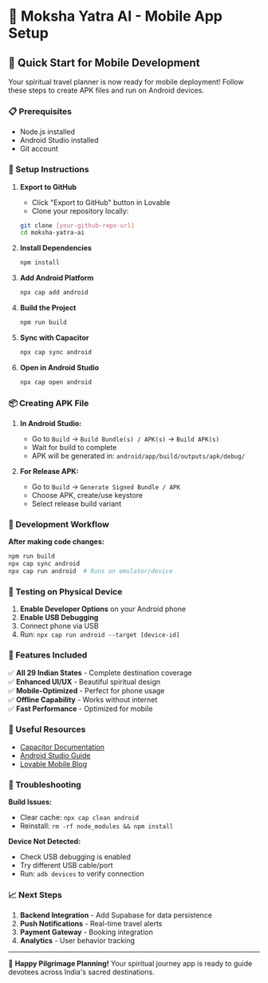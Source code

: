 # 📱 Moksha Yatra AI - Mobile App Setup

## 🚀 Quick Start for Mobile Development

Your spiritual travel planner is now ready for mobile deployment! Follow these steps to create APK files and run on Android devices.

### 📋 Prerequisites
- Node.js installed
- Android Studio installed
- Git account

### 🔧 Setup Instructions

1. **Export to GitHub**
   - Click "Export to GitHub" button in Lovable
   - Clone your repository locally:
   ```bash
   git clone [your-github-repo-url]
   cd moksha-yatra-ai
   ```

2. **Install Dependencies**
   ```bash
   npm install
   ```

3. **Add Android Platform**
   ```bash
   npx cap add android
   ```

4. **Build the Project**
   ```bash
   npm run build
   ```

5. **Sync with Capacitor**
   ```bash
   npx cap sync android
   ```

6. **Open in Android Studio**
   ```bash
   npx cap open android
   ```

### 📦 Creating APK File

1. **In Android Studio:**
   - Go to `Build` → `Build Bundle(s) / APK(s)` → `Build APK(s)`
   - Wait for build to complete
   - APK will be generated in: `android/app/build/outputs/apk/debug/`

2. **For Release APK:**
   - Go to `Build` → `Generate Signed Bundle / APK`
   - Choose APK, create/use keystore
   - Select release build variant

### 🔄 Development Workflow

**After making code changes:**
```bash
npm run build
npx cap sync android
npx cap run android  # Runs on emulator/device
```

### 📱 Testing on Physical Device

1. **Enable Developer Options** on your Android phone
2. **Enable USB Debugging**
3. Connect phone via USB
4. Run: `npx cap run android --target [device-id]`

### 🌟 Features Included

✅ **All 29 Indian States** - Complete destination coverage  
✅ **Enhanced UI/UX** - Beautiful spiritual design  
✅ **Mobile-Optimized** - Perfect for phone usage  
✅ **Offline Capability** - Works without internet  
✅ **Fast Performance** - Optimized for mobile  

### 🔗 Useful Resources

- [Capacitor Documentation](https://capacitorjs.com/docs)
- [Android Studio Guide](https://developer.android.com/studio/guide)
- [Lovable Mobile Blog](https://lovable.dev/blogs/TODO)

### 🐛 Troubleshooting

**Build Issues:**
- Clear cache: `npx cap clean android`
- Reinstall: `rm -rf node_modules && npm install`

**Device Not Detected:**
- Check USB debugging is enabled
- Try different USB cable/port
- Run: `adb devices` to verify connection

### 📈 Next Steps

1. **Backend Integration** - Add Supabase for data persistence
2. **Push Notifications** - Real-time travel alerts
3. **Payment Gateway** - Booking integration
4. **Analytics** - User behavior tracking

---

🙏 **Happy Pilgrimage Planning!** 
Your spiritual journey app is ready to guide devotees across India's sacred destinations.